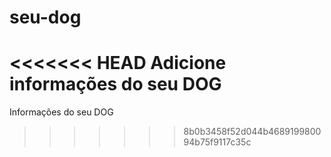 # seu-dog
<<<<<<< HEAD
Adicione informações do seu DOG
=======
Informações do seu DOG
>>>>>>> 8b0b3458f52d044b468919980094b75f9117c35c
